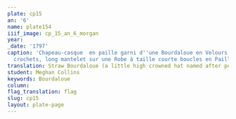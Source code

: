```yaml
---
plate: cp15
an: '6'
name: plate154
iiif_image: cp_15_an_6_morgan
year: 
_date: '1797'
caption: 'Chapeau-casque  en paille garni d''une Bourdaloue en Velours perruque à
  crochets, long mantelet sur une Robe à taille courte boucles en Paillettes. '
translation: Straw Bourdaloue (a little high crowned hat named after portable chamber pots) hat with velvet wig. Long mantelet (a light shawl-like clothing accessory, typically made out of silk, that women wear around their shoulders especially when going out in public), shoes with sequined buckles. 
student: Meghan Collins
keywords: Bourdaloue
column: 
flag_translation: flag
slug: cp15
layout: plate-page
---
```

